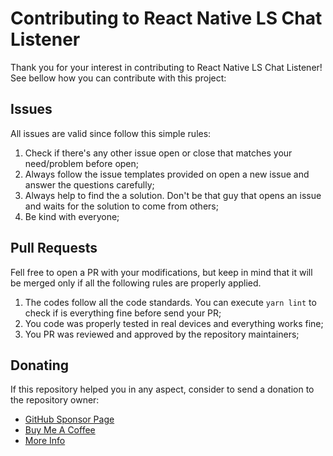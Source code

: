 # Contributing to React Native LS Chat Listener

Thank you for your interest in contributing to React Native LS Chat Listener! See bellow how you can contribute with this project:

## Issues

All issues are valid since follow this simple rules:

1) Check if there's any other issue open or close that matches your need/problem before open;
2) Always follow the issue templates provided on open a new issue and answer the questions carefully;
3) Always help to find the a solution. Don't be that guy that opens an issue and waits for the solution to come from others;
4) Be kind with everyone;

## Pull Requests

Fell free to open a PR with your modifications, but keep in mind that it will be merged only if all the following rules are properly applied.

1) The codes follow all the code standards. You can execute `yarn lint` to check if is everything fine before send your PR;
2) You code was properly tested in real devices and everything works fine;
3) You PR was reviewed and approved by the repository maintainers;

## Donating

If this repository helped you in any aspect, consider to send a donation to the repository owner:

* [GitHub Sponsor Page](https://github.com/sponsors/leandrosimoes)
* [Buy Me A Coffee](https://www.buymeacoffee.com/leandrosimoes)
* [More Info](https://lesimoes.dev)
